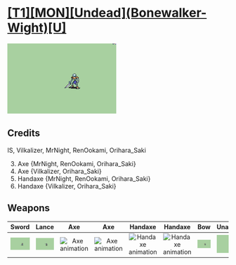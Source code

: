 # [\[T1\]\[MON\]\[Undead\]\(Bonewalker-Wight\)\[U\]](./%5BT1%5D%5BMON%5D%5BUndead%5D(Bonewalker-Wight)%5BU%5D)

<img src="./1.%20Sword/Sword_000.png" alt="[T1][MON][Undead](Bonewalker-Wight)[U] standing" />

## Credits

IS, Vilkalizer, MrNight, RenOokami, Orihara_Saki

3. Axe {MrNight, RenOokami, Orihara_Saki}
3. Axe {Vilkalizer, Orihara_Saki}
4. Handaxe {MrNight, RenOokami, Orihara_Saki}
4. Handaxe {Vilkalizer, Orihara_Saki}

## Weapons


|Sword |Lance |Axe |Axe |Handaxe |Handaxe |Bow |Unarmed |
|  :---: | :---: | :---: | :---: | :---: | :---: | :---: | :---: |
| <img alt="Sword animation" src="./1.%20Sword/Sword.gif" /> | <img alt="Lance animation" src="./2.%20Lance/Lance.gif" /> | <img alt="Axe animation" src="./3.%20Axe%20%7BMrNighti%7D/Axe.gif" /> | <img alt="Axe animation" src="./3.%20Axe%20%7BVilkalizeR%7D/Axe.gif" /> | <img alt="Handaxe animation" src="./4.%20Handaxe%20%7BMrNight%7D/Handaxe.gif" /> | <img alt="Handaxe animation" src="./4.%20Handaxe%20%7BVilkalizer%7D/Handaxe.gif" /> | <img alt="Bow animation" src="./5.%20Bow/Bow.gif" /> | <img alt="Unarmed animation" src="./8.%20Unarmed/Unarmed.gif" /> |

